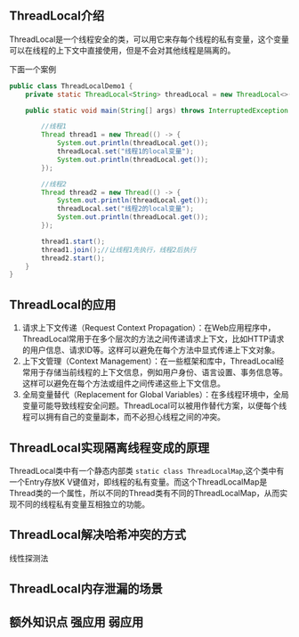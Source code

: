 ## ThreadLocal介绍

ThreadLocal是一个线程安全的类，可以用它来存每个线程的私有变量，这个变量可以在线程的上下文中直接使用，但是不会对其他线程是隔离的。

下面一个案例

```java
public class ThreadLocalDemo1 {
    private static ThreadLocal<String> threadLocal = new ThreadLocal<>();

    public static void main(String[] args) throws InterruptedException {

        //线程1
        Thread thread1 = new Thread(() -> {
            System.out.println(threadLocal.get());
            threadLocal.set("线程1的local变量");
            System.out.println(threadLocal.get());
        });

        //线程2
        Thread thread2 = new Thread(() -> {
            System.out.println(threadLocal.get());
            threadLocal.set("线程2的local变量");
            System.out.println(threadLocal.get());
        });

        thread1.start();
        thread1.join();//让线程1先执行，线程2后执行
        thread2.start();
    }
}
```

## ThreadLocal的应用

1. 请求上下文传递（Request Context Propagation）：在Web应用程序中，ThreadLocal常用于在多个层次的方法之间传递请求上下文，比如HTTP请求的用户信息、请求ID等。这样可以避免在每个方法中显式传递上下文对象。
2. 上下文管理（Context Management）：在一些框架和库中，ThreadLocal经常用于存储当前线程的上下文信息，例如用户身份、语言设置、事务信息等。这样可以避免在每个方法或组件之间传递这些上下文信息。
3. 全局变量替代（Replacement for Global Variables）：在多线程环境中，全局变量可能导致线程安全问题。ThreadLocal可以被用作替代方案，以便每个线程可以拥有自己的变量副本，而不必担心线程之间的冲突。

## ThreadLocal实现隔离线程变成的原理

ThreadLocal类中有一个静态内部类 `static class ThreadLocalMap`,这个类中有一个Entry存放K V键值对，即线程的私有变量。而这个ThreadLocalMap是Thread类的一个属性，所以不同的Thread类有不同的ThreadLocalMap，从而实现不同的线程私有变量互相独立的功能。

## ThreadLocal解决哈希冲突的方式

线性探测法

## ThreadLocal内存泄漏的场景



## 额外知识点  强应用  弱应用

